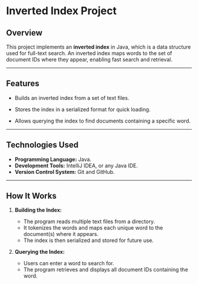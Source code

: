 # Inverted Index Project


## **Overview**
This project implements an **inverted index** in Java, which is a data structure used for full-text search. An inverted index maps words to the set of document IDs where they appear, enabling fast search and retrieval.


------

## **Features**

  - Builds an inverted index from a set of text files.
  
  - Stores the index in a serialized format for quick loading.
  
  - Allows querying the index to find documents containing a specific word.

-----

## **Technologies Used**
- **Programming Language:** Java.   
- **Development Tools:** IntelliJ IDEA, or any Java IDE.  
- **Version Control System:** Git and GitHub.
-----


## **How It Works**

1. **Building the Index:**
   - The program reads multiple text files from a directory.
   - It tokenizes the words and maps each unique word to the document(s) where it appears.
   - The index is then serialized and stored for future use.

2. **Querying the Index:**
   - Users can enter a word to search for.
   - The program retrieves and displays all document IDs containing the word.
